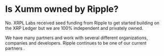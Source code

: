 # Is Xumm owned by Ripple?

No. XRPL Labs received seed funding from Ripple to get started building on the XRP Ledger but we are 100% independent and privately owned.&#x20;

We have many partners and work with several different organizations, companies and developers. Ripple continues to be one of our current partners .



